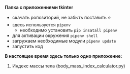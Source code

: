 **Папка с приложениями tkinter**

 - скачать ропозиторий, не забыть поставить :star:
 - здесь используется ```pipenv```
    - необходимо установить ```pip insatall pipenv```
 - для активации окружения ```pipenv shell```
 - загружаем необходимые модули ```pipenv update```
 - запустить код

**В настоящее время здесь только одно приложение:**
 1. Индекс массы тела (body_mass_index_calculator.py)
